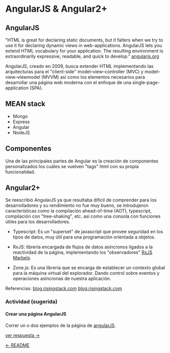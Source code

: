 # AngularJS & Angular2+

## AngularJS

"HTML is great for declaring static documents, but it falters when we try to use it for declaring dynamic views in web-applications. AngularJS lets you extend HTML vocabulary for your application. The resulting environment is extraordinarily expressive, readable, and quick to develop."
[angularjs.org](https://angularjs.org)

AngularJS, creado en 2009, busca extender HTML implementando las arquitecturas para el "client-side" model–view–controller (MVC) y model–view–viewmodel (MVVM) así como los
elementos necesarios para desarrollar una página web moderna con el enfoque de
una single-page-application (SPA).

## MEAN stack

+ Mongo
+ Express
+ Angular
+ NodeJS

## Componentes

Una de las principales partes de Angular es la creación de componentes personalizados
los cuáles se vuelven "tags" html con su propia funcionalidad.

## Angular2+

Se reescribió AngularJS ya que resultaba difícil de comprender para los
desarrolladores y su rendimiento no fue muy bueno, se introdujeron
características como la compilación ahead-of-time (AOT), typescript, compilación
con "tree-shaking", etc. así como una consola con funciones útiles para los
desarrolladores.

+ Typescript: Es un "superset" de javascript que provee seguridad en los tipos
de datos, muy útil para una programación orientada a objetos.

+ RxJS: librería encargada de flujos de datos asíncronos ligados a la
reactividad de la página, implementando los "observadores" [RxJS Marbels](https://rxmarbles.com)

+ Zone.js: Es una librería que se encarga de establecer un contexto global para
la máquina virtual del explorador. Dando control sobre eventos y operaciones
asíncronas de nuestra aplicación.

Referencias:
[blog.risingstack.com](https://blog.risingstack.com/angularjs-to-angular-history-and-tips-to-get-started/)
[blog.risingstack.com](https://blog.thoughtram.io/angular/2016/02/22/angular-2-change-detection-explained.html#who-notifies-angular)

### Actividad (sugerida)

#### Crear una página AngularJS

Correr un o dos ejemplos de la página de [angularJS](https://angularjs.org).

[ver respuesta ->](./answers/angular-history)

[<- README](./README.md)
